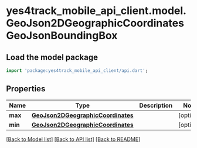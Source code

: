 # yes4track_mobile_api_client.model.GeoJson2DGeographicCoordinatesGeoJsonBoundingBox

## Load the model package
```dart
import 'package:yes4track_mobile_api_client/api.dart';
```

## Properties
Name | Type | Description | Notes
------------ | ------------- | ------------- | -------------
**max** | [**GeoJson2DGeographicCoordinates**](GeoJson2DGeographicCoordinates.md) |  | [optional] 
**min** | [**GeoJson2DGeographicCoordinates**](GeoJson2DGeographicCoordinates.md) |  | [optional] 

[[Back to Model list]](../README.md#documentation-for-models) [[Back to API list]](../README.md#documentation-for-api-endpoints) [[Back to README]](../README.md)


